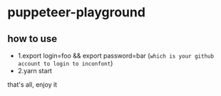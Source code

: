 # puppeteer-playground

## how to use

 - 1.export login=foo && export password=bar (`which is your github account to login to inconfont`)
 - 2.yarn start

that's all, enjoy it
